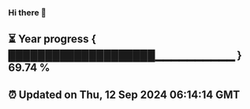 ### Hi there 👋
⏳ Year progress { ████████████████████▁▁▁▁▁▁▁▁▁▁ } 69.74 %
---
⏰ Updated on Thu, 12 Sep 2024 06:14:14 GMT
---
